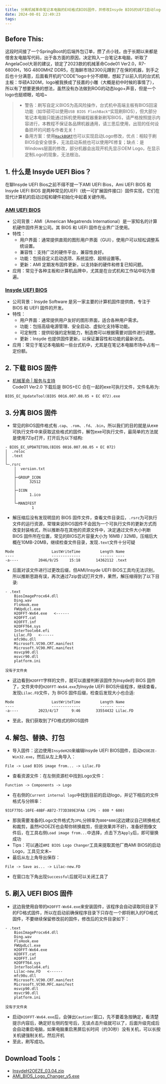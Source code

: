 ```yaml
---
title: 分离机械革命笔记本电脑的EXE格式BIOS固件，并修改Insyde BIOS的UEFI启动logo
date: 2024-08-01 22:49:23
tags:
---
```

## Before This:  
这段时间接了一个SpringBoot的后端外包订单，攒了点小钱，由于长期以来都是借舍友电脑写代码，出于各方面的原因，决定购入一台笔记本电脑，听取了AngelaCool大哥的建议，锁定了2023款的机械革命Code01 Ver2.0，R7-6800H，16G 4800MHZ DDR5，在海鲜市场2300元蹲到了在保的机器，到手之后也十分满意，后面看开机的“CODE”logo十分不顺眼，想起了以前入坑的台式机主板：华硕A320M，logo被我换成了技嘉的小雕（大概是初中时候的事情了），所以有了想要更换的想法，虽然没有办法做到ROG的动态logo+声音，但是一个logo也挺顺眼，哈哈~
> - 警告：刷写自定义BIOS为高风险操作，台式机中高端主板有BIOS回滚功能（如华硕可以使用`USB BIOS FlashBack™`实现刷BIOS），但大部分笔记本电脑只能通过拆机使用编程器重新刷写BIOS，请严格按照提示内容进行，本教程不保证各品牌机器通用，请三思后使用，出现的任何设备损坏的问题与作者无关！  
> - 备用方案：使用[`HackBGRT`](https://github.com/Metabolix/HackBGRT)也可以实现启动Logo修改，优点：相较于刷BIOS会安全很多，无法启动系统也可以使用PE修复；缺点：是Windows层面的修改，部分机器会出现开机先显示OEM Logo，在显示定制Logo的现象，无法根治。
## 1. 什么是 Insyde UEFI Bios？
在聊Insyde UEFI Bios之前不得不提一下AMI UEFI Bios，Ami UEFI BIOS 和 Insyde UEFI BIOS 是两种常见的UEFI（统一可扩展固件接口）固件实现，它们在现代计算机的启动过程和硬件初始化中起着关键作用。
### [AMI UEFI BIOS](https://www.ami.com/)
- 公司背景：AMI（American Megatrends International）是一家知名的计算机硬件固件开发公司。其 BIOS 和 UEFI 固件在业界广泛使用。  
- 特性：
  - 用户界面：通常提供直观的图形用户界面（GUI），使用户可以轻松调整系统设置。
  - 兼容性：支持广泛的硬件平台，兼容性良好。
  - 功能：包括自定义启动选项、系统监控、超频设置等。
  - 更新：AMI 定期发布固件更新，以支持新的硬件和修复已知问题。  
- 应用：常见于各种主板和计算机品牌中，尤其是在台式机和工作站中较为普遍。

### [Insyde UEFI BIOS](https://www.insyde.com/zh-hans)
- 公司背景：Insyde Software 是另一家主要的计算机固件提供商，专注于 BIOS 和 UEFI 固件的开发。
- 特性：
  - 用户界面：通常提供用户友好的图形界面，适合各种用户需求。
  - 功能：包括高级电源管理、安全启动、虚拟化支持等功能。
  - 可定制性：提供较强的定制能力，制造商可以根据需要对固件进行调整。
  - 更新：Insyde 也提供固件更新，以保证兼容性和功能的最新状态。
- 应用：常见于笔记本电脑和一些台式机中，尤其是在笔记本电脑市场中占有一定份额。  

## 2. 下载 BIOS 固件
- [机械革命 | 服务与支持](https://www.mechrevo.com/service/)  
Code01 Ver2.0 下载后是 BIOS+EC 合在一起的exe可执行文件，文件名称为:
```
BIOS_EC_UpdateTool(BIOS 0016.007.08.05 + EC 072).exe  
```
## 3. 分离 BIOS 固件
- 常见的BIOS固件格式有`.cap`、`.rom`、`.fd`、`.bin`，所以我们的目的就是从exe可执行文件中来获取这些格式的固件，解包exe可执行文件，最简单的方法就是使用7Zip打开，打开后为以下结构:
```
- BIOS_EC_UPDATETOOL(BIOS 0016.007.08.05 + EC 072)
│  .reloc
│  .text
│
└─.rsrc
    │  version.txt
    │
    ├─GROUP_ICON
    │      32512
    │
    ├─ICON
    │      1.ico
    │
    └─MANIFEST
            1
```
- 解压缩后没有发现明显的 BIOS 固件文件，查看文件目录后，`.rsrc`为可执行文件的运行资源，常理来说BIOS固件不会因为一个可执行文件的更新方式而改变封装格式，所以推断存在其他的资源文件中，决定通过文件大小判断 BIOS 固件所在位置，常见的BIOS芯片容量大小为 16MB / 32MB，压缩后大概在10MB-20MB，继续检查文件目录，发现`.text`文件十分可疑
```
Mode                 LastWriteTime         Length Name
----                 -------------         ------ ----
-a----         2046/9/25     15:18       14362112 .text
```
- 后面对该文件进行过更改后缀，但AMI/Insyde UEFI BIOS工具均无法识别，所以推断思路有误，再次通过7zip尝试打开文件，果然，解压缩得到了以下目录:
```
- .text
    BiosImageProcx64.dll
    Ding.wav
    FlsHook.exe
    FWUpdLcl.exe
    H2OFFT-Wx64.exe   <------
    H2OFFT.cat
    H2OFFT.inf
    H2OFFT64.sys
    InterToolx64.efi
    Lilac.FD   <------
    mfc90u.dll
    Microsoft.VC90.CRT.manifest
    Microsoft.VC90.MFC.manifest
    msvcp90.dll
    msvcr90.dll
    platform.ini

没有子文件夹
```
- 这边看到`H2OFFT`字样的文件，就可以直接判断该固件为Insyde的 BIOS 固件了，文件夹中的`H2OFFT-Wx64.exe`为Insyde UEFI BIOS升级程序，继续查看，发现`Lilac.FD`文件，为 BIOS 固件后缀，检查后发现大小也合适:
```
Mode                 LastWriteTime         Length Name
----                 -------------         ------ ----
-a----         2023/4/17      9:46       33554432 Lilac.FD
```
- 至此，我们获取到了FD格式的BIOS固件
## 4. 解包、替换、打包
- 导入固件：这边使用`InsydeH2O`来编辑Insyde UEFI BIOS固件，启动`H2OEZE-Win32.exe`，然后从左上角导入：
```
File -> Load BIOS image from... -> Lilac.FD
```
- 查看资源文件：在左侧资源栏中找到Logo文件：
```
Function -> Components -> Logo
```
- 在右侧的`Current internal logo`中找到目前的启动logo，并记下相应的文件格式与分辨率：
```
931F77D1-10FE-48BF-AB72-773D389E3FAA (JPG - 800 * 600)
```
- 那我需要准备的Logo文件格式为`JPG`,分辨率为`800*600`(这边建议自己转换格式和裁剪，虽然H2OEZE也会帮你转换裁剪，但是效果并不好)，准备好图像文件后，在工具右侧`Load image from...`中选择，点击下方`Apply`后，即可替换成功
- Tips：可以通过`AMI BIOS Logo Changer`工具来提取其他厂商AMI BIOS的启动Logo，工具见文末~
- 最后从左上角导出保存：
```
File -> Save as... -> Lilac-new.FD
```
- 在窗口左下角出现`Successful`后就可以关闭工具了
## 5. 刷入 UEFI BIOS 固件
- 这边我使用自带的`H2OFFT-Wx64.exe`来安装固件，该程序会自动读取同目录下的FD格式固件，所以在启动前确保程序目录下只存在一个即将刷入的FD格式固件，不要继续保留修改前的固件，修改后的文件目录如下：
```
- .text
    BiosImageProcx64.dll
    Ding.wav
    FlsHook.exe
    FWUpdLcl.exe
    H2OFFT-Wx64.exe
    H2OFFT.cat
    H2OFFT.inf
    H2OFFT64.sys
    InterToolx64.efi
    Lilac-new.FD   <------
    mfc90u.dll
    Microsoft.VC90.CRT.manifest
    Microsoft.VC90.MFC.manifest
    msvcp90.dll
    msvcr90.dll
    platform.ini

没有子文件夹
```
- 启动`H2OFFT-Wx64.exe`后，会弹出`Caution!`窗口，先不要着急按确定，看清楚提示内容后，确定好左侧的型号后，无误点击升级就可以了，后面升级完成后会自动重启电脑，如果电脑重启黑屏后长时间（约30秒）没有关机，可以长按关机键强制关机，然后开机
- 至此，刷写成功。

## Download Tools：
- [InsydeH2OEZE_03.04.zip]()
- [AMI_BIOS_Logo_Changer_v5.exe]()